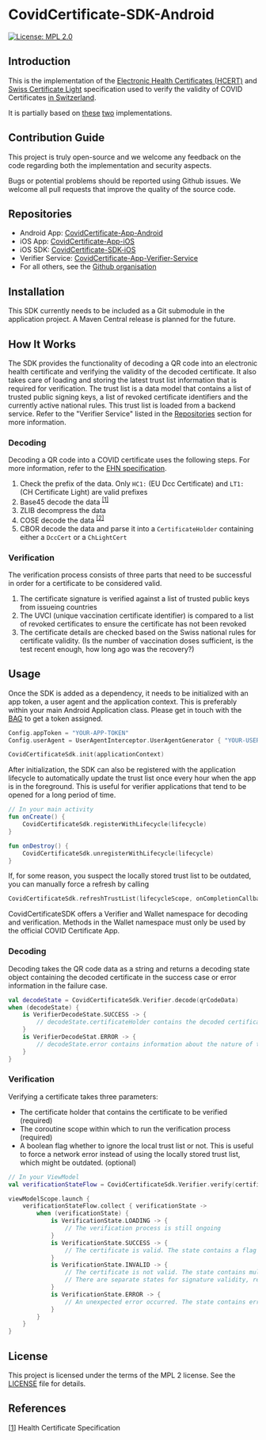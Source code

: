 # CovidCertificate-SDK-Android

[![License: MPL 2.0](https://img.shields.io/badge/License-MPL%202.0-brightgreen.svg)](https://github.com/admin-ch/CovidCertificate-SDK-iOS/blob/main/LICENSE)

## Introduction

This is the implementation of
the [Electronic Health Certificates (HCERT)](https://github.com/ehn-digital-green-development/hcert-spec)
and [Swiss Certificate Light](https://www.bag.admin.ch/bag/en/home/krankheiten/ausbrueche-epidemien-pandemien/aktuelle-ausbrueche-epidemien/novel-cov/covid-zertifikat.html#-518758716)
specification used to verify the validity of COVID
Certificates [in Switzerland](https://github.com/admin-ch/CovidCertificate-App-Android).

It is partially based on [these](https://github.com/ehn-digital-green-development/hcert-kotlin)
[two](https://github.com/DIGGSweden/dgc-java) implementations.

## Contribution Guide

This project is truly open-source and we welcome any feedback on the code regarding both the implementation and security aspects.

Bugs or potential problems should be reported using Github issues. We welcome all pull requests that improve the quality of the
source code.

## Repositories

* Android App: [CovidCertificate-App-Android](https://github.com/admin-ch/CovidCertificate-App-Android)
* iOS App: [CovidCertificate-App-iOS](https://github.com/admin-ch/CovidCertificate-App-iOS)
* iOS SDK: [CovidCertificate-SDK-iOS](https://github.com/admin-ch/CovidCertificate-SDK-iOS)
* Verifier Service: [CovidCertificate-App-Verifier-Service](https://github.com/admin-ch/CovidCertificate-App-Verifier-Service)
* For all others, see the [Github organisation](https://github.com/admin-ch/)

## Installation

This SDK currently needs to be included as a Git submodule in the application project. A Maven Central release is planned for the
future.

## How It Works

The SDK provides the functionality of decoding a QR code into an electronic health certificate and verifying the validity of the
decoded certificate. It also takes care of loading and storing the latest trust list information that is required for verification.
The trust list is a data model that contains a list of trusted public signing keys, a list of revoked certificate identifiers and
the currently active national rules. This trust list is loaded from a backend service. Refer to the "Verifier Service" listed in
the [Repositories](#repositories) section for more information.

### Decoding

Decoding a QR code into a COVID certificate uses the following steps. For more information, refer to
the [EHN specification](https://ec.europa.eu/health/sites/default/files/ehealth/docs/digital-green-certificates_v1_en.pdf).

1. Check the prefix of the data. Only `HC1:` (EU Dcc Certificate) and `LT1:` (CH Certificate Light) are valid prefixes
2. Base45 decode the data <sup> [[1]](https://datatracker.ietf.org/doc/draft-faltstrom-base45/) </sup>
3. ZLIB decompress the data
4. COSE decode the data <sup> [[2]](https://github.com/cose-wg/COSE-JAVA) </sup>
5. CBOR decode the data and parse it into a `CertificateHolder` containing either a `DccCert` or a `ChLightCert`

### Verification

The verification process consists of three parts that need to be successful in order for a certificate to be considered valid.

1. The certificate signature is verified against a list of trusted public keys from issueing countries
2. The UVCI (unique vaccination certificate identifier) is compared to a list of revoked certificates to ensure the certificate has
   not been revoked
3. The certificate details are checked based on the Swiss national rules for certificate validity. (Is the number of vaccination
   doses sufficient, is the test recent enough, how long ago was the recovery?)

## Usage

Once the SDK is added as a dependency, it needs to be initialized with an app token, a user agent and the application context. This
is preferably within your main Android Application class. Please get in touch with the [BAG](mailto:Covid-Zertifikat@bag.admin.ch)
to get a token assigned.

```kotlin
Config.appToken = "YOUR-APP-TOKEN"
Config.userAgent = UserAgentInterceptor.UserAgentGenerator { "YOUR-USER-AGENT" }

CovidCertificateSdk.init(applicationContext)
```

After initialization, the SDK can also be registered with the application lifecycle to automatically update the trust list once
every hour when the app is in the foreground. This is useful for verifier applications that tend to be opened for a long period of
time.

```kotlin
// In your main activity
fun onCreate() {
	CovidCertificateSdk.registerWithLifecycle(lifecycle)
}

fun onDestroy() {
	CovidCertificateSdk.unregisterWithLifecycle(lifecycle)
}
```

If, for some reason, you suspect the locally stored trust list to be outdated, you can manually force a refresh by calling

```kotlin
CovidCertificateSdk.refreshTrustList(lifecycleScope, onCompletionCallback, onErrorCallback)
```

CovidCertificateSDK offers a Verifier and Wallet namespace for decoding and verification. Methods in the Wallet namespace must only
be used by the official COVID Certificate App.

### Decoding

Decoding takes the QR code data as a string and returns a decoding state object containing the decoded certificate in the success
case or error information in the failure case.

```kotlin
val decodeState = CovidCertificateSdk.Verifier.decode(qrCodeData)
when (decodeState) {
	is VerifierDecodeState.SUCCESS -> {
		// decodeState.certificateHolder contains the decoded certificate, use this for verification
	}
	is VerifierDecodeStat.ERROR -> {
		// decodeState.error contains information about the nature of the error, e.g. wrong prefix, failed to base45 decode, etc.
	}
}
```

### Verification

Verifying a certificate takes three parameters:

* The certificate holder that contains the certificate to be verified (required)
* The coroutine scope within which to run the verification process (required)
* A boolean flag whether to ignore the local trust list or not. This is useful to force a network error instead of using the locally
  stored trust list, which might be outdated. (optional)

```kotlin
// In your ViewModel
val verificationStateFlow = CovidCertificateSdk.Verifier.verify(certificateHolder, viewModelScope)

viewModelScope.launch {
	verificationStateFlow.collect { verificationState ->
		when (verificationState) {
			is VerificationState.LOADING -> {
				// The verification process is still ongoing
			}
			is VerificationState.SUCCESS -> {
				// The certificate is valid. The state contains a flag if this is a Swiss light certificate or not
			}
			is VerificationState.INVALID -> {
				// The certificate is not valid. The state contains multiple additional fields indicating why the certificate is invalid.
				// There are separate states for signature validity, revocation status and national rules conformity.
			}
			is VerificationState.ERROR -> {
				// An unexpected error occurred. The state contains error information
			}
		}
	}
}
```

## License

This project is licensed under the terms of the MPL 2 license. See the [LICENSE](LICENSE) file for details.

## References

[[1](https://github.com/ehn-digital-green-development/hcert-spec)] Health Certificate Specification
